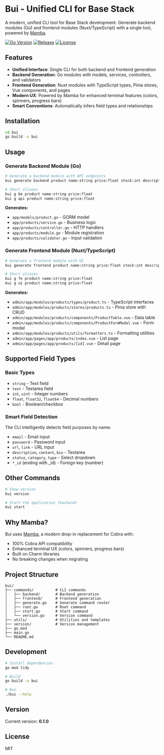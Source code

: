# Bui - Unified CLI for Base Stack

A modern, unified CLI tool for Base Stack development. Generate backend modules (Go) and frontend modules (Nuxt/TypeScript) with a single tool, powered by [Mamba](https://github.com/base-go/mamba).

[![Go Version](https://img.shields.io/github/go-mod/go-version/base-al/bui)](https://golang.org/dl/)
[![Release](https://img.shields.io/github/v/release/base-al/bui)](https://github.com/base-al/bui/releases)
[![License](https://img.shields.io/github/license/base-al/bui)](LICENSE)

## Features

- **Unified Interface**: Single CLI for both backend and frontend generation
- **Backend Generation**: Go modules with models, services, controllers, and validators
- **Frontend Generation**: Nuxt modules with TypeScript types, Pinia stores, Vue components, and pages
- **Modern UX**: Powered by Mamba for enhanced terminal features (colors, spinners, progress bars)
- **Smart Conventions**: Automatically infers field types and relationships

## Installation

```bash
cd bui
go build -o bui
```

## Usage

### Generate Backend Module (Go)

```bash
# Generate a backend module with API endpoints
bui generate backend product name:string price:float stock:int description:text

# Short aliases
bui g be product name:string price:float
bui g api product name:string price:float
```

**Generates:**
- `app/models/product.go` - GORM model
- `app/products/service.go` - Business logic
- `app/products/controller.go` - HTTP handlers
- `app/products/module.go` - Module registration
- `app/products/validator.go` - Input validation

### Generate Frontend Module (Nuxt/TypeScript)

```bash
# Generate a frontend module with UI
bui generate frontend product name:string price:float stock:int description:text

# Short aliases
bui g fe product name:string price:float
bui g ui product name:string price:float
```

**Generates:**
- `admin/app/modules/products/types/product.ts` - TypeScript interfaces
- `admin/app/modules/products/stores/products.ts` - Pinia store with CRUD
- `admin/app/modules/products/components/ProductTable.vue` - Data table
- `admin/app/modules/products/components/ProductFormModal.vue` - Form modal
- `admin/app/modules/products/utils/formatters.ts` - Formatting utilities
- `admin/app/pages/app/products/index.vue` - List page
- `admin/app/pages/app/products/[id].vue` - Detail page

## Supported Field Types

### Basic Types
- `string` - Text field
- `text` - Textarea field
- `int`, `uint` - Integer numbers
- `float`, `float32`, `float64` - Decimal numbers
- `bool` - Boolean/checkbox

### Smart Field Detection
The CLI intelligently detects field purposes by name:
- `email` - Email input
- `password` - Password input
- `url`, `link` - URL input
- `description`, `content`, `bio` - Textarea
- `status`, `category`, `type` - Select dropdown
- `*_id` (ending with _id) - Foreign key (number)

## Other Commands

```bash
# Show version
bui version

# Start the application (backend)
bui start
```

## Why Mamba?

Bui uses [Mamba](https://github.com/base-go/mamba), a modern drop-in replacement for Cobra with:
- 100% Cobra API compatibility
- Enhanced terminal UX (colors, spinners, progress bars)
- Built on Charm libraries
- No breaking changes when migrating

## Project Structure

```
bui/
├── commands/          # CLI commands
│   ├── backend/       # Backend generation
│   ├── frontend/      # Frontend generation
│   ├── generate.go    # Generate command router
│   ├── root.go        # Root command
│   ├── start.go       # Start command
│   └── version.go     # Version command
├── utils/             # Utilities and templates
├── version/           # Version management
├── go.mod
├── main.go
└── README.md
```

## Development

```bash
# Install dependencies
go mod tidy

# Build
go build -o bui

# Run
./bui --help
```

## Version

Current version: **0.1.0**

## License

MIT
